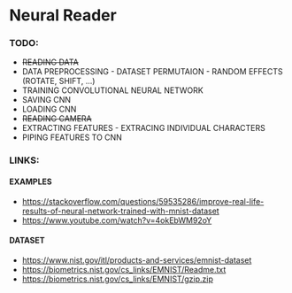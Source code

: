 # Neural Reader

### TODO:
- ~~READING DATA~~
- DATA PREPROCESSING - DATASET PERMUTAION - RANDOM EFFECTS (ROTATE, SHIFT, ...)
- TRAINING CONVOLUTIONAL NEURAL NETWORK
- SAVING CNN
- LOADING CNN
- ~~READING CAMERA~~
- EXTRACTING FEATURES - EXTRACING INDIVIDUAL CHARACTERS
- PIPING FEATURES TO CNN

### LINKS:

#### EXAMPLES
- https://stackoverflow.com/questions/59535286/improve-real-life-results-of-neural-network-trained-with-mnist-dataset
- https://www.youtube.com/watch?v=4okEbWM92oY

#### DATASET
- https://www.nist.gov/itl/products-and-services/emnist-dataset
- https://biometrics.nist.gov/cs_links/EMNIST/Readme.txt
- https://biometrics.nist.gov/cs_links/EMNIST/gzip.zip

